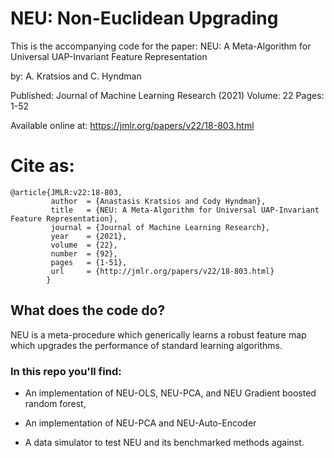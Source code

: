 # NEU: Non-Euclidean Upgrading

This is the accompanying code for the paper: 
NEU: A Meta-Algorithm for Universal UAP-Invariant Feature Representation

by: A. Kratsios and C. Hyndman

Published: Journal of Machine Learning Research (2021)
Volume: 22
Pages: 1-52

Available online at:
https://jmlr.org/papers/v22/18-803.html

# Cite as:

    @article{JMLR:v22:18-803,
             author  = {Anastasis Kratsios and Cody Hyndman},
             title   = {NEU: A Meta-Algorithm for Universal UAP-Invariant Feature Representation},
             journal = {Journal of Machine Learning Research},
             year    = {2021},
             volume  = {22},
             number  = {92},
             pages   = {1-51},
             url     = {http://jmlr.org/papers/v22/18-803.html}
            }




## What does the code do?

NEU is a meta-procedure which generically learns a robust feature map which upgrades the performance of standard learning algorithms.  

### In this repo you'll find:
- An implementation of NEU-OLS, NEU-PCA, and NEU Gradient boosted random forest,
- An implementation of NEU-PCA and NEU-Auto-Encoder

- A data simulator to test NEU and its benchmarked methods against.
